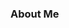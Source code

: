 ### About Me

<svg fill="none" viewBox="0 0 800 50" width="800" height="50" xmlns="http://www.w3.org/2000/svg">
  <foreignObject width="100%" height="100%">
    <div xmlns="http://www.w3.org/1999/xhtml">
      <style>
        @keyframes fadeInOut {
          0%, 45% { opacity: 1; }
          50%, 95% { opacity: 0; }
          100% { opacity: 1; }
        }
        
        @keyframes fadeOutIn {
          0%, 45% { opacity: 0; }
          50%, 95% { opacity: 1; }
          100% { opacity: 0; }
        }
        
        .container {
          display: flex;
          align-items: center;
          justify-content: flex-start;
          margin: 0;
          width: 100%;
          height: 50px;
          font-family: -apple-system, BlinkMacSystemFont, "Segoe UI", Roboto, Helvetica, Arial, sans-serif;
        }
        
        .text {
          font-size: 18px;
          font-style: italic;
          position: absolute;
        }
        
        .text1 {
          animation: fadeInOut 6s infinite;
          color: #3b82f6;
        }
        
        .text2 {
          animation: fadeOutIn 6s infinite;
          color: #10b981;
        }
      </style>
      <div class="container">
        <div class="text text1">I am a Data Scientist working on NLP / GenAI.</div>
        <div class="text text2">Maybe a physicist in another life.</div>
      </div>
    </div>
  </foreignObject>
</svg>

- I am currently invested in state-of-the-art [LLM capabilities](https://github.com/ryanznie/AI-Journey)
- At times, I enjoy thinking about quant finance and various topics in philosophy
- For fun, I like playing basketball, cooking, and taking photographs. I also enjoy writing about humans and AI on my [blog](https://ryanznie.github.io/blog.html) here and there.

I am currently doing a deep dive into classical AI methods for [ARC-AGI](https://arcprize.org/arc) problems. Most recently, I worked on [anomaly detection](https://arxiv.org/abs/2501.13789) for large physics experiments and competed in an [AI Math Olympiad](https://www.kaggle.com/competitions/ai-mathematical-olympiad-prize) on Kaggle.

Some of my other projects include [face aging GANs](https://github.com/BU-Spark/ml-atfal-mafkoda-missing-children) for finding missing children and an [object detection prototype](https://github.com/ryanznie/eLab-Object-Classification) for identifying fruits in real time. I also previously ran [physics experiments](https://github.com/ryanznie/adlab-experiments) at BU Physics's Advanced Laboratory and led [BUAlpha](https://github.com/bualpha), a quantitative research team at Boston University.

**Let's connect!** <br>
Email: ryanznie [at] gatech [dot] edu \
LinkedIn: [in/ryanznie](https://www.linkedin.com/in/ryanznie/) \
Twitter / X: [@ryanznie1](https://x.com/ryanznie1) \
1:1 Mentoring for first gens: [calendly](https://calendly.com/nie-ryanz)
